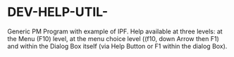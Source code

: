 # DEV-HELP-UTIL-
 Generic PM Program with example of IPF. Help available at three levels: at the Menu (F10) level, at the menu choice level ((f10, down Arrow then F1) and within the Dialog Box itself (via Help Button or F1 within the dialog Box). 
